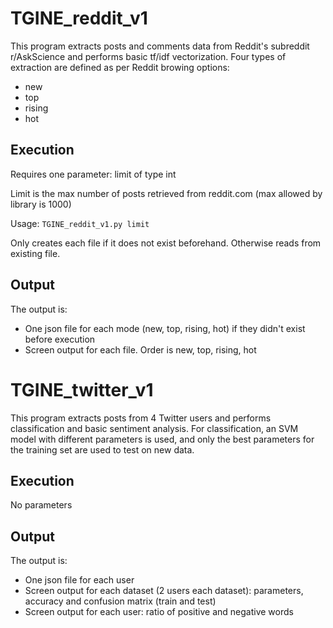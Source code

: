# TGINE_reddit_v1

This program extracts posts and comments data from Reddit's subreddit r/AskScience and performs basic tf/idf vectorization. Four types of extraction are defined as per Reddit browing options:

- new
- top
- rising
- hot

## Execution

Requires one parameter: limit of type int 

Limit is the max number of posts retrieved from reddit.com (max allowed by library is 1000)

Usage: `TGINE_reddit_v1.py limit`
 
Only creates each file if it does not exist beforehand. Otherwise reads from existing file.

## Output

The output is:

- One json file for each mode (new, top, rising, hot) if they didn't exist before execution
- Screen output for each file. Order is new, top, rising, hot


# TGINE_twitter_v1

This program extracts posts from 4 Twitter users and performs classification and basic sentiment analysis. For classification, an SVM model with different parameters is used, and only the best parameters for the training set are used to test on new data.

## Execution

No parameters

## Output

The output is:

- One json file for each user 
- Screen output for each dataset (2 users each dataset): parameters, accuracy and confusion matrix (train and test)
- Screen output for each user: ratio of positive and negative words
